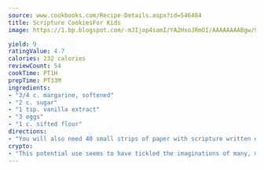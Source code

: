 ```yaml
---
source: www.cookbooks.com/Recipe-Details.aspx?id=546484
title: Scripture CookiesFor Kids  
image: https://1.bp.blogspot.com/-mJIjop4samI/YA2HxoJRmOI/AAAAAAAABgw/9Q6cN5purxQQ0M3111-VxRXtHYk4x987wCLcBGAsYHQ/s320/19.png

yield: 9
ratingValue: 4.7
calories: 232 calories
reviewCount: 54
cookTime: PT1H
prepTime: PT33M
ingredients:
- "3/4 c. margarine, softened"
- "2 c. sugar"
- "1 tsp. vanilla extract"
- "3 eggs"
- "1 c. sifted flour"
directions:
- "You will also need 40 small strips of paper with scripture written on them."
crypto:
- "This potential use seems to have tickled the imaginations of many, many bitcoin fanciers."
---
```

